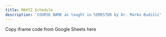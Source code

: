 ```yaml
---
title: MAXYZ Schedule
description: 'COURSE NAME as taught in SEMESTER by Dr. Marko Budišić'
---
```


<!-- Copy iframe code from Google Sheets -->

Copy iframe code from Google Sheets here
